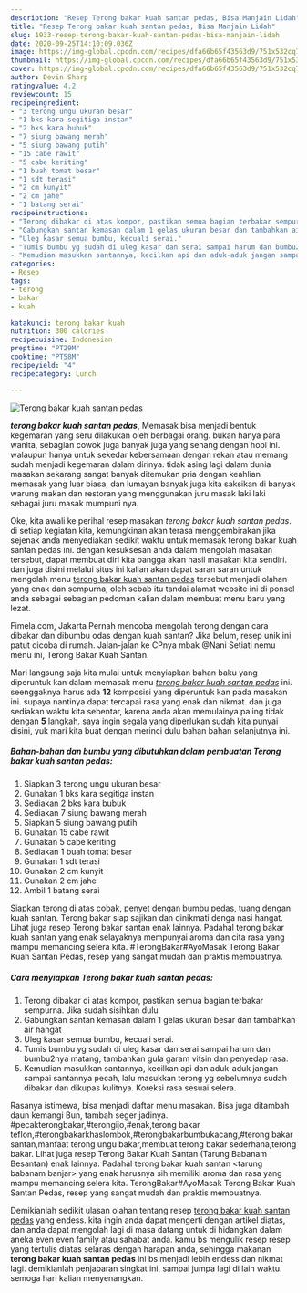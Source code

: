 ```yaml
---
description: "Resep Terong bakar kuah santan pedas, Bisa Manjain Lidah"
title: "Resep Terong bakar kuah santan pedas, Bisa Manjain Lidah"
slug: 1933-resep-terong-bakar-kuah-santan-pedas-bisa-manjain-lidah
date: 2020-09-25T14:10:09.036Z
image: https://img-global.cpcdn.com/recipes/dfa66b65f43563d9/751x532cq70/terong-bakar-kuah-santan-pedas-foto-resep-utama.jpg
thumbnail: https://img-global.cpcdn.com/recipes/dfa66b65f43563d9/751x532cq70/terong-bakar-kuah-santan-pedas-foto-resep-utama.jpg
cover: https://img-global.cpcdn.com/recipes/dfa66b65f43563d9/751x532cq70/terong-bakar-kuah-santan-pedas-foto-resep-utama.jpg
author: Devin Sharp
ratingvalue: 4.2
reviewcount: 15
recipeingredient:
- "3 terong ungu ukuran besar"
- "1 bks kara segitiga instan"
- "2 bks kara bubuk"
- "7 siung bawang merah"
- "5 siung bawang putih"
- "15 cabe rawit"
- "5 cabe keriting"
- "1 buah tomat besar"
- "1 sdt terasi"
- "2 cm kunyit"
- "2 cm jahe"
- "1 batang serai"
recipeinstructions:
- "Terong dibakar di atas kompor, pastikan semua bagian terbakar sempurna. Jika sudah sisihkan dulu"
- "Gabungkan santan kemasan dalam 1 gelas ukuran besar dan tambahkan air hangat"
- "Uleg kasar semua bumbu, kecuali serai."
- "Tumis bumbu yg sudah di uleg kasar dan serai sampai harum dan bumbu2nya matang, tambahkan gula garam vitsin dan penyedap rasa."
- "Kemudian masukkan santannya, kecilkan api dan aduk-aduk jangan sampai santannya pecah, lalu masukkan terong yg sebelumnya sudah dibakar dan dikupas kulitnya. Koreksi rasa sesuai selera."
categories:
- Resep
tags:
- terong
- bakar
- kuah

katakunci: terong bakar kuah 
nutrition: 300 calories
recipecuisine: Indonesian
preptime: "PT29M"
cooktime: "PT58M"
recipeyield: "4"
recipecategory: Lunch

---
```



![Terong bakar kuah santan pedas](https://img-global.cpcdn.com/recipes/dfa66b65f43563d9/751x532cq70/terong-bakar-kuah-santan-pedas-foto-resep-utama.jpg)

<b><i>terong bakar kuah santan pedas</i></b>, Memasak bisa menjadi bentuk kegemaran yang seru dilakukan oleh berbagai orang. bukan hanya para wanita, sebagian cowok juga banyak juga yang senang dengan hobi ini. walaupun hanya untuk sekedar kebersamaan dengan rekan atau memang sudah menjadi kegemaran dalam dirinya. tidak asing lagi dalam dunia masakan sekarang sangat banyak ditemukan pria dengan keahlian memasak yang luar biasa, dan lumayan banyak juga kita saksikan di banyak warung makan dan restoran yang menggunakan juru masak laki laki sebagai juru masak mumpuni nya.

Oke, kita awali ke perihal resep masakan <i>terong bakar kuah santan pedas</i>. di setiap kegiatan kita, kemungkinan akan terasa menggembirakan jika sejenak anda menyediakan sedikit waktu untuk memasak terong bakar kuah santan pedas ini. dengan kesuksesan anda dalam mengolah masakan tersebut, dapat membuat diri kita bangga akan hasil masakan kita sendiri. dan juga disini melalui situs ini kalian akan dapat saran saran untuk mengolah menu <u>terong bakar kuah santan pedas</u> tersebut menjadi olahan yang enak dan sempurna, oleh sebab itu tandai alamat website ini di ponsel anda sebagai sebagian pedoman kalian dalam membuat menu baru yang lezat.

Fimela.com, Jakarta Pernah mencoba mengolah terong dengan cara dibakar dan dibumbu odas dengan kuah santan? Jika belum, resep unik ini patut dicoba di rumah. Jalan-jalan ke CPnya mbak @Nani Setiati nemu menu ini, Terong Bakar Kuah Santan.


Mari langsung saja kita mulai untuk menyiapkan bahan baku yang diperuntuk kan dalam memasak menu <u><i>terong bakar kuah santan pedas</i></u> ini. seenggaknya harus ada <b>12</b> komposisi yang diperuntuk kan pada masakan ini. supaya nantinya dapat tercapai rasa yang enak dan nikmat. dan juga sediakan waktu kita sebentar, karena anda akan memulainya paling tidak dengan <b>5</b> langkah. saya ingin segala yang diperlukan sudah kita punyai disini, yuk mari kita buat dengan merinci dulu bahan bahan selanjutnya ini.

<!--inarticleads1-->

##### Bahan-bahan dan bumbu yang dibutuhkan dalam pembuatan Terong bakar kuah santan pedas:

1. Siapkan 3 terong ungu ukuran besar
1. Gunakan 1 bks kara segitiga instan
1. Sediakan 2 bks kara bubuk
1. Sediakan 7 siung bawang merah
1. Siapkan 5 siung bawang putih
1. Gunakan 15 cabe rawit
1. Gunakan 5 cabe keriting
1. Sediakan 1 buah tomat besar
1. Gunakan 1 sdt terasi
1. Gunakan 2 cm kunyit
1. Gunakan 2 cm jahe
1. Ambil 1 batang serai


Siapkan terong di atas cobak, penyet dengan bumbu pedas, tuang dengan kuah santan. Terong bakar siap sajikan dan dinikmati denga nasi hangat. Lihat juga resep Terong bakar santan enak lainnya. Padahal terong bakar kuah santan yang enak selayaknya mempunyai aroma dan cita rasa yang mampu memancing selera kita. #TerongBakar#AyoMasak Terong Bakar Kuah Santan Pedas, resep yang sangat mudah dan praktis membuatnya. 

<!--inarticleads2-->

##### Cara menyiapkan Terong bakar kuah santan pedas:

1. Terong dibakar di atas kompor, pastikan semua bagian terbakar sempurna. Jika sudah sisihkan dulu
1. Gabungkan santan kemasan dalam 1 gelas ukuran besar dan tambahkan air hangat
1. Uleg kasar semua bumbu, kecuali serai.
1. Tumis bumbu yg sudah di uleg kasar dan serai sampai harum dan bumbu2nya matang, tambahkan gula garam vitsin dan penyedap rasa.
1. Kemudian masukkan santannya, kecilkan api dan aduk-aduk jangan sampai santannya pecah, lalu masukkan terong yg sebelumnya sudah dibakar dan dikupas kulitnya. Koreksi rasa sesuai selera.


Rasanya istimewa, bisa menjadi daftar menu masakan. Bisa juga ditambah daun kemangi Bun, tambah seger jadinya. #pecakterongbakar,#terongijo,#enak,terong bakar teflon,#terongbakarkhaslombok,#terongbakarbumbukacang,#terong bakar santan,manfaat terong ungu bakar,membuat terong bakar sederhana,terong bakar. Lihat juga resep Terong Bakar Kuah Santan (Tarung Babanam Besantan) enak lainnya. Padahal terong bakar kuah santan &lt;tarung babanam banjar&gt; yang enak harusnya sih memiliki aroma dan rasa yang mampu memancing selera kita. TerongBakar#AyoMasak Terong Bakar Kuah Santan Pedas, resep yang sangat mudah dan praktis membuatnya. 

Demikianlah sedikit ulasan olahan tentang resep <u>terong bakar kuah santan pedas</u> yang endess. kita ingin anda dapat mengerti dengan artikel diatas, dan anda dapat mengolah lagi di masa datang untuk di hidangkan dalam aneka even even family atau sahabat anda. kamu bs mengulik resep resep yang tertulis diatas selaras dengan harapan anda, sehingga makanan <b>terong bakar kuah santan pedas</b> ini bs menjadi lebih endess dan nikmat lagi. demikianlah penjabaran singkat ini, sampai jumpa lagi di lain waktu. semoga hari kalian menyenangkan.
